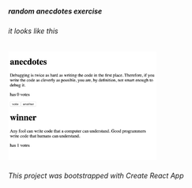 ##### random anecdotes exercise

###### it looks like this

<img src="src/screenshot.png" width="300" />

###### This project was bootstrapped with Create React App
